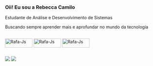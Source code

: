 ### Oii! Eu sou a Rebecca Camilo

Estudante de Análise e Desenvolvimento de Sistemas

Buscando sempre aprender mais e aprofundar no mundo da tecnologia
##

<div>
  <img align="center" alt="Rafa-Js" height="30" width="90" src=https://img.shields.io/badge/Python-3776AB?style=for-the-badge&logo=python&logoColor=white>
  <img align="center" alt="Rafa-Js" height="30" width="90" src=https://img.shields.io/badge/HTML-239120?style=for-the-badge&logo=html5&logoColor=white>
  <img align="center" alt="Rafa-Js" height="30" width="90" src=https://img.shields.io/badge/JavaScript-F7DF1E?style=for-the-badge&logo=javascript&logoColor=black>


  
</div>

##

<div>
  <a href="www.linkedin.com/in/rebecca-camilo-70a8b821a" target="_blank"><img src="https://img.shields.io/badge/-LinkedIn-%230077B5?style=for-the-badge&logo=linkedin&logoColor=white" target="_blank"></a>
  <a href = "mailto:reb.camiloo@gmail.com"><img src="https://img.shields.io/badge/-Gmail-%23333?style=for-the-badge&logo=gmail&logoColor=white" target="_blank"></a>

  
</div>


